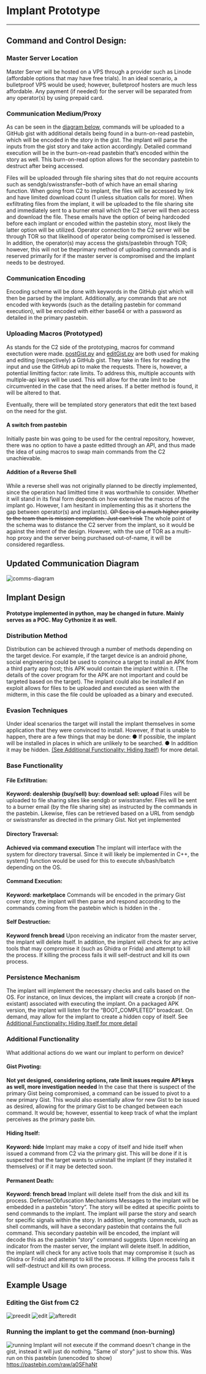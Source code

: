 # Implant Prototype
****************************************************************
## Command and Control Design:
### Master Server Location
Master Server will be hosted on a VPS through a provider such as Linode (affordable options
that may have free trials). In an ideal scenario, a bulletproof VPS would be used; however,
bulletproof hosters are much less affordable. Any payment (if needed) for the server will be
separated from any operator(s) by using prepaid card.

### Communication Medium/Proxy
As can be seen in the [diagram below](#communication-diagram), commands will be uploaded to a GitHub gist with additional details being found in a burn-on-read pastebin, which will be encoded in the story in the gist. The implant will parse the inputs from the gist story and take action accordingly. Detailed command execution will be in the burn-on-read pastebin that’s encoded within the story as well. This burn-on-read option allows for the secondary pastebin to destruct after being accessed.

Files will be uploaded through file sharing sites that do not require accounts such as sendgb/swisstransfer‒both of which have an email sharing function. When going from C2 to implant, the files will be accessed by link and have limited download count (1 unless situation calls for more). When exfiltrating files from the implant, it will be uploaded to the file sharing site and immediately sent to a burner email which the C2 server will then access and download the file. These emails have the option of being hardcoded before each implant or encoded within the pastebin story, most likely the latter option will be utilized. Operator connection to the C2 server will be through TOR so that likelihood of operator being compromised is lessened. In addition, the operator(s) may access the gists/pastebin through TOR; however, this will not be theprimary method of uploading commands and is reserved primarily for if the master server is compromised and the implant needs to be destroyed.

### Communication Encoding
Encoding scheme will be done with keywords in the GitHub gist which will then be parsed by the
implant. Additionally, any commands that are not encoded with keywords (such as the
detailing pastebin for command execution), will be encoded with either base64 or with a
password as detailed in the primary pastebin.

### Uploading Macros (Prototyped)
As stands for the C2 side of the prototyping, macros for command exectution were made. [postGist.py](src/C2/postGist.py) and [editGist.py](src/C2/editGist.py) are both used for making and editing (respectively) a GitHub gist. They take in files for reading the input and use the GitHub api to make the requests. There is, however, a potential limitting factor: rate limits. To address this, multiple accounts with multiple-api keys will be used. This will allow for the rate limit to be circumvented in the case that the need arises. If a better method is found, it will be altered to that. 

Eventually, there will be templated story generators that edit the text based on the need for the gist. 

#### A switch from pastebin
Initially paste bin was going to be used for the central repository, however, there was no option to have a paste editted through an API, and thus made the idea of using macros to swap main commands from the C2 unachievable. 

#### Addition of a Reverse Shell
While a reverse shell was not originally planned to be directly implemented, since the operation had limitted time it was worthwhile to consider. Whether it will stand in its final form depends on how extensive the macros of the implant go. However, I am hesitant in implementing this as it shortens the gap between operator(s) and implant(s). ~~OP Sec is of a much higher priority to the team than is mission completion. Just can't risk~~ The whole point of the schema was to distance the C2 server from the implant, so it would be against the intent of the design. However, with the use of TOR as a multi-hop proxy and the server being purchased out-of-name, it will be considered regardless.

## Updated Communication Diagram
![comms-diagram](sss/graph.png)

## Implant Design

#### Prototype implemented in python, may be changed in future. Mainly serves as a POC. May Cythonize it as well.

### Distribution Method
Distribution can be achieved through a number of methods depending on the target device. For
example, if the target device is an android phone, social engineering could be used to convince
a target to install an APK from a third party app host; this APK would contain the implant within
it. (The details of the cover program for the APK are not important and could be targeted based
on the target). The implant could also be installed if an exploit allows for files to be uploaded
and executed as seen with the midterm, in this case the file could be uploaded as a binary and
executed.
### Evasion Techniques
Under ideal scenarios the target will install the implant themselves in some application that they
were convinced to install. However, if that is unable to happen, there are a few things that may
be done:
● If possible, the implant will be installed in places in which are unlikely to be searched.
● In addition it may be hidden. [(See Additional Functionality: Hiding Itself)](#hiding-itself) for more detail.
### Base Functionality
#### File Exfiltration:
**Keyword: dealership (buy/sell)**
**buy: download**
**sell: upload**
Files will be uploaded to file sharing sites like sendgb or swisstransfer. Files will be sent
to a burner email (by the file sharing site) as instructed by the commands in the pastebin.
Likewise, files can be retrieved based on a URL from sendgb or swisstransfer as directed in the
primary Gist. Not yet implemented
#### Directory Traversal:
**Achieved via command execution**
The implant will interface with the system for directory traversal. Since it will likely be
implemented in C++, the system() function would be used for this to execute sh/bash/batch
depending on the OS.
#### Command Execution:
**Keyword: marketplace**
Commands will be encoded in the primary Gist cover story, the implant will then
parse and respond according to the commands coming from the pastebin which is hidden in the .
#### Self Destruction:
**Keyword french bread**
Upon receiving an indicator from the master server, the implant will delete itself. In
addition, the implant will check for any active tools that may compromise it (such as Ghidra or
Frida) and attempt to kill the process. If killing the process fails it will self-destruct and kill its own
process.
### Persistence Mechanism
The implant will implement the necessary checks and calls based on the OS. For instance, on
linux devices, the implant will create a cronjob (if non-existant) associated with executing the
implant. On a packaged APK version, the implant will listen for the “BOOT_COMPLETED”
broadcast.
On demand, may allow for the implant to create a hidden copy of itself. 
See [Additional Functionality: Hiding Itself for more detail](#hiding-itself)

### Additional Functionality
What additional actions do we want our implant to perform on device?
#### Gist Pivoting:
**Not yet designed, considering options, rate limit issues require API keys as well, more investigation needed**
In the case that there is suspect of the primary Gist being compromised, a command can
be issued to pivot to a new primary Gist. This would also essentially allow for new
Gist to be issued as desired, allowing for the primary Gist to be changed between
each command. It would be; however, essential to keep track of what the implant perceives as
the primary paste bin.
#### Hiding Itself:
**Keyword: hide**
Implant may make a copy of itself and hide itself when issued a command from C2 via the
primary gist. This will be done if it is suspected that the target wants to uninstall the implant
(if they installed it themselves) or if it may be detected soon.
#### Permanent Death:
**Keyword: french bread**
Implant will delete itself from the disk and kill its process.
Defense/Obfuscation Mechanisms
Messages to the implant will be embedded in a pastebin “story”. The story will be edited at
specific points to send commands to the implant. The implant will parse the story and search for
specific signals within the story. In addition, lengthy commands, such as shell commands, will
have a secondary pastebin that contains the full command. This secondary pastebin will be
encoded, the implant will decode this as the pastebin “story” command suggests.
Upon receiving an indicator from the master server, the implant will delete itself. In addition, the
implant will check for any active tools that may compromise it (such as Ghidra or Frida) and
attempt to kill the process. If killing the process fails it will self-destruct and kill its own process.

## Example Usage
### Editing the Gist from C2
![preedit](sss/textbefore.png)
![edit](sss/edit-cmd.png)
![afteredit](sss/post-edit-text.png)
### Running the implant to get the command (non-burning)

![running](sss/implant-running.png)
Implant will not execute if the command doesn't change in the gist, instead it will just do nothing. "Same ol' story" just to show this. Was run on this pastebin (unencoded to show)
https://pastebin.com/raw/a0SFhaNt